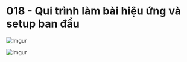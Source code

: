 # 018 - Qui trình làm bài hiệu ứng và setup ban đầu

![Imgur](https://i.imgur.com/uC7l3ec.png)  

![Imgur](https://i.imgur.com/6EmfWR3.png)  